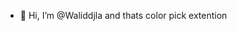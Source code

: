 - 👋 Hi, I’m @Waliddjla
and thats color pick extention

<!---
Waliddjla/Waliddjla is a ✨ special ✨ repository because its `README.md` (this file) appears on your GitHub profile.
You can click the Preview link to take a look at your changes.
--->
